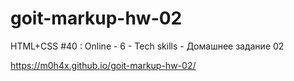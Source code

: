 # goit-markup-hw-02

HTML+CSS #40 : Online - 6 - Tech skills - Домашнее задание 02

https://m0h4x.github.io/goit-markup-hw-02/
